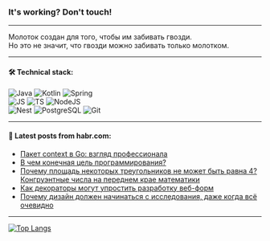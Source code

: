 ### It's working? Don't touch!

---
Молоток создан для того, чтобы им забивать гвозди. <br>
Но это не значит, что гвозди можно забивать только молотком.

---

#### 🛠️ Technical stack:

![Java](https://img.shields.io/badge/Java-informational?logo=Oracle&style=flat&logoColor=white&color=FF4500)
![Kotlin](https://img.shields.io/badge/Kotlin-informational?logo=Kotlin&style=flat&logoColor=white&color=774D97)
![Spring](https://img.shields.io/badge/SpringBoot-informational?logo=SpringBoot&style=flat&logoColor=white&color=6DB33F) <br>
![JS](https://img.shields.io/badge/JS-informational?logo=javaScript&style=flat&logoColor=black&color=F7Df1E)
![TS](https://img.shields.io/badge/TypeScript-informational?logo=typeScript&style=flat&logoColor=black&color=0667A8)
![NodeJS](https://img.shields.io/badge/NodeJS-informational?logo=node.js&style=flat&logoColor=white&color=70A760) <br>
![Nest](https://img.shields.io/badge/NestJS-informational?logo=NestJS&style=flat&logoColor=white&color=E0234E)
![PostgreSQL](https://img.shields.io/badge/PostgreSQL-informational?logo=PostgreSQL&style=flat&logoColor=white&color=DAA520)
![Git](https://img.shields.io/badge/Git-informational?logo=git&style=flat&logoColor=white&color=778899)

___

#### 💬 Latest posts from habr.com:

<!-- BLOG-POST-LIST:START -->
- [Пакет context в Go: взгляд профессионала](https://habr.com/ru/companies/pt/articles/764850/?utm_source=habrahabr&utm_medium=rss&utm_campaign=764850)
- [В чем конечная цель программирования?](https://habr.com/ru/articles/765028/?utm_source=habrahabr&utm_medium=rss&utm_campaign=765028)
- [Почему площадь некоторых треугольников не может быть равна 4? Конгруэнтные числа на переднем крае математики](https://habr.com/ru/companies/itglobalcom/articles/765018/?utm_source=habrahabr&utm_medium=rss&utm_campaign=765018)
- [Как декораторы могут упростить разработку веб-форм](https://habr.com/ru/articles/764254/?utm_source=habrahabr&utm_medium=rss&utm_campaign=764254)
- [Почему дизайн должен начинаться с исследования, даже когда всё очевидно](https://habr.com/ru/companies/sbermarket/articles/764804/?utm_source=habrahabr&utm_medium=rss&utm_campaign=764804)
<!-- BLOG-POST-LIST:END -->

---
[![Top Langs](https://github-readme-stats-git-master-advtsetting-gmailcom.vercel.app/api/top-langs/?username=zloylis&langs_count=10&hide_title=false&title_color=e6edf3&size_weight=0.5&count_weight=0.5&layout=compact&hide_border=true&theme=dracula)](https://github.com/zloylis)

<!-- ![GitHub stats](https://github-readme-stats-git-master-advtsetting-gmailcom.vercel.app/api?username=zloylis&show_icons=true&hide_border=true&theme=dracula&hide_title=true&include_all_commits=true&count_private=true&hide=contribs&hide_rank=true) -->
